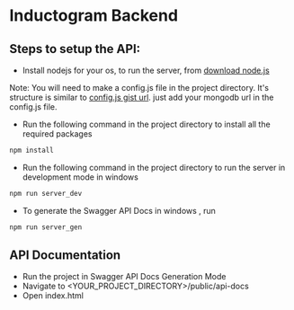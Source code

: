 # Inductogram Backend

## Steps to setup the API:
* Install nodejs for your os, to run the server, from
[download node.js](https://nodejs.org/en/download/)

Note: You will need to make a config.js file in the project directory.
It's structure is similar to [config.js gist url](https://gist.github.com/naman-gupta99/14bb8b2802fa28ebb48686160c3c564c).
just add your mongodb url in the config.js file.

* Run the following command in the project directory to install all the required packages
```bash
npm install
```

* Run the following command in the project directory to run the server in development mode in windows
```bash
npm run server_dev
```

* To generate the Swagger API Docs in windows , run
```bash
npm run server_gen
```

## API Documentation
* Run the project in Swagger API Docs Generation Mode
* Navigate to <YOUR_PROJECT_DIRECTORY>/public/api-docs
* Open index.html
